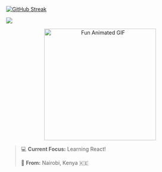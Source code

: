 
[![GitHub Streak](https://github-readme-streak-stats.herokuapp.com/?user=YOUR_USERNAME&theme=dark)](https://git.io/streak-stats)

<img src="https://readme-typing-svg.herokuapp.com/?lines=Hello+World!;I'm+a+developer.;Check+out+my+repos!&center=true&size=20">


<p align="center">
  <img src="YOUR_GIF_LINK_HERE" width="300" alt="Fun Animated GIF">
</p>

> 💻 **Current Focus:** Learning React!
>
> 📍 **From:** Nairobi, Kenya 🇰🇪
